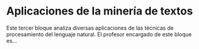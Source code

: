 
Aplicaciones de la minería de textos
====================================

Este tercer bloque analiza diversas aplicaciones de las técnicas de procesamiento del lenguaje natural. El profesor encargado de este bloque es...